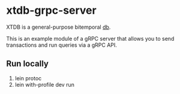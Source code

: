 # xtdb-grpc-server

XTDB is a general-purpose bitemporal [db](https://github.com/xtdb/xtdb).

This is an example module of a gRPC server that allows you to send transactions and run queries via a gRPC API. 

## Run locally

1. lein protoc
2. lein with-profile dev run

